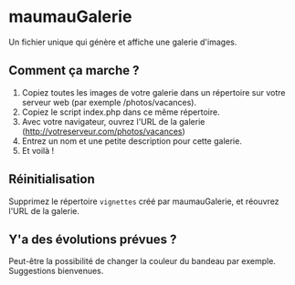 # maumauGalerie
Un fichier unique qui génère et affiche une galerie d'images.

## Comment ça marche ?

1. Copiez toutes les images de votre galerie dans un répertoire sur votre serveur web (par exemple /photos/vacances).
2. Copiez le script index.php dans ce même répertoire.
3. Avec votre navigateur, ouvrez l'URL de la galerie (http://votreserveur.com/photos/vacances)
4. Entrez un nom et une petite description pour cette galerie.
5. Et voilà !

## Réinitialisation

Supprimez le répertoire `vignettes` créé par maumauGalerie, et réouvrez l'URL de la galerie.

## Y'a des évolutions prévues ?
Peut-être la possibilité de changer la couleur du bandeau par exemple.
Suggestions bienvenues.

